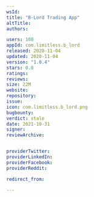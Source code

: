 ```yaml
---
wsId: 
title: "B-Lord Trading App"
altTitle: 
authors:

users: 100
appId: com.limitless.b_lord
released: 2020-11-04
updated: 2020-11-04
version: "1.0.4"
stars: 0.0
ratings: 
reviews: 
size: 22M
website: 
repository: 
issue: 
icon: com.limitless.b_lord.png
bugbounty: 
verdict: stale
date: 2021-10-31
signer: 
reviewArchive:


providerTwitter: 
providerLinkedIn: 
providerFacebook: 
providerReddit: 

redirect_from:

---
```



